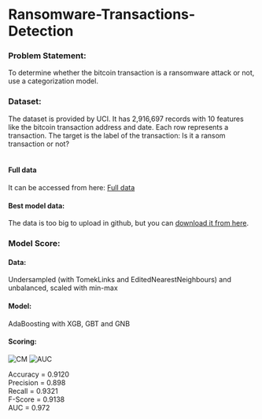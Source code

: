 
# Ransomware-Transactions-Detection

### Problem Statement:
To determine whether the bitcoin transaction is a ransomware attack or not, use a categorization model. 

### Dataset:
The dataset is provided by UCI. It has  2,916,697 records with 10 features like the bitcoin transaction address and date. 
Each row represents a transaction. The target is the label of the transaction: Is it a ransom transaction or not?<br><br>

#### Full data
It can be accessed from here: [Full data](https://archive.ics.uci.edu/ml/datasets/BitcoinHeistRansomwareAddressDataset)

#### Best model data:
The data is too big to upload in github, but you can [download it from here](https://drive.google.com/file/d/160KSNgXVwATn1EBSE1MwM5v44_DM8Pai/view?usp=sharing).

### Model Score:
#### Data:
Undersampled (with TomekLinks and EditedNearestNeighbours) and unbalanced, scaled with min-max<br>
#### Model:
AdaBoosting with XGB, GBT and GNB
#### Scoring:
![CM](https://raw.githubusercontent.com/SDAIA-T5-Projects/Ransomware-Transactions-Detection/main/Photo/CM.png)
![AUC](https://raw.githubusercontent.com/SDAIA-T5-Projects/Ransomware-Transactions-Detection/main/Photo/AUC.png)

Accuracy   =  0.9120<br>
Precision  =  0.898 <br>
Recall        =  0.9321 <br>
F-Score       =  0.9138<br>
AUC           = 0.972









